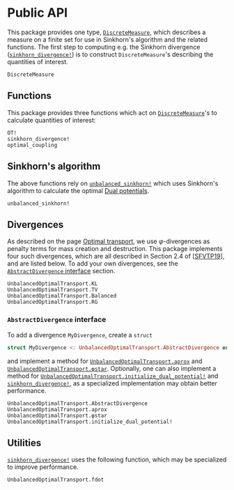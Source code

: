 # Public API

This package provides one type, [`DiscreteMeasure`](@ref), which describes a
measure on a finite set for use in Sinkhorn's algorithm and the related
functions. The first step to computing e.g. the Sinkhorn divergence
([`sinkhorn_divergence!`](@ref)) is to construct `DiscreteMeasure`'s describing
the quantities of interest.

```@docs
DiscreteMeasure
```

## Functions

This package provides three functions which act on [`DiscreteMeasure`](@ref)'s
to calculate quantities of interest:

```@docs
OT!
sinkhorn_divergence!
optimal_coupling
```

## Sinkhorn's algorithm

The above functions rely on [`unbalanced_sinkhorn!`](@ref) which uses Sinkhorn's
algorithm to calculate the optimal [Dual potentials](@ref).

```@docs
unbalanced_sinkhorn!
```

## Divergences

As described on the page [Optimal transport](@ref), we use $\varphi$-divergences
as penalty terms for mass creation and destruction. This package implements four
such divergences, which are all described in Section 2.4 of [[SFVTP19](@ref)],
and are listed below. To add your own divergences, see the [`AbstractDivergence`
interface](@ref) section.

```@docs
UnbalancedOptimalTransport.KL
UnbalancedOptimalTransport.TV
UnbalancedOptimalTransport.Balanced
UnbalancedOptimalTransport.RG
```

### `AbstractDivergence` interface

To add a divergence `MyDivergence`, create a `struct`

```julia
struct MyDivergence <: UnbalancedOptimalTransport.AbstractDivergence end
```

and implement a method for [`UnbalancedOptimalTransport.aprox`](@ref) and
[`UnbalancedOptimalTransport.φstar`](@ref). Optionally, one can also implement a method
for [`UnbalancedOptimalTransport.initialize_dual_potential!`](@ref) and
[`sinkhorn_divergence!`](@ref), as a specialized implementation may obtain
better performance.

```@docs
UnbalancedOptimalTransport.AbstractDivergence
UnbalancedOptimalTransport.aprox
UnbalancedOptimalTransport.φstar
UnbalancedOptimalTransport.initialize_dual_potential!
```

## Utilities

[`sinkhorn_divergence!`](@ref) uses the following function, which may be
specialized to improve performance.

```@docs
UnbalancedOptimalTransport.fdot
```
